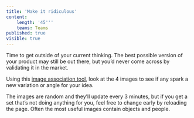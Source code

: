 ```yaml
---
title: 'Make it ridiculous'
content:
    length: '45'''
    teams: Teams
published: true
visible: true
---
```


Time to get outside of your current thinking. The best possible version of your product may still be out there, but you’d never come across by validating it in the market.

Using this [image association tool](http://thinkdo.orangedigital.com.au/ideas/images-2), look at the 4 images to see if any spark a new variation or angle for your idea.

The images are random and they’ll update every 3 minutes, but if you get a set that’s not doing anything for you, feel free to change early by reloading the page. Often the most useful images contain objects and people.